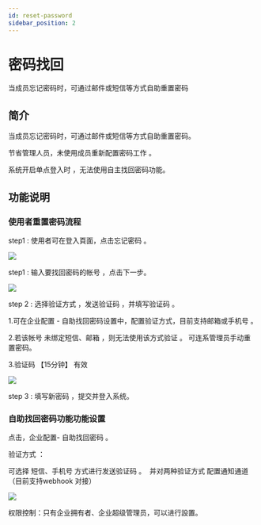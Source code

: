 ```yaml
---
id: reset-password
sidebar_position: 2
---
```


# 密码找回

当成员忘记密码时，可通过邮件或短信等方式自助重置密码


## 简介[](#jian-jie)

当成员忘记密码时，可通过邮件或短信等方式自助重置密码。

节省管理人员，未使用成员重新配置密码工作 。

系统开启单点登入时 ，无法使用自主找回密码功能。


## 功能说明[](#gong-neng-shuo-ming)

### 使用者重置密码流程[](#shi-yong-zhe-zhong-zhi-mi-ma-liu-cheng)

step1 : 使用者可在登入頁面，点击忘记密码 。

![](/img/assets-M2qbZInaXgdm8kkNosp-MkHE7EXlhuCgAc1bYZa-MkHECfIQLJG8qMApDn4image.png)

step1 : 输入要找回密码的帐号 ，点击下一步。

![](/img/assets-M2qbZInaXgdm8kkNosp-MkHE7EXlhuCgAc1bYZa-MkHEJPWLX4jPMlWlSlgimage.png)

step 2 : 选择验证方式 ，发送验证码 ，并填写验证码 。

1.可在企业配置 - 自助找回密码设置中，配置验证方式，目前支持邮箱或手机号 。

2.若该帐号 未绑定短信、邮箱 ，则无法使用该方式验证 。 可连系管理员手动重置密码。

3.验证码 【15分钟】 有效

![](/img/assets-M2qbZInaXgdm8kkNosp-MkHE7EXlhuCgAc1bYZa-MkHEO5FdYlVimioZ5-zimage.png)

step 3 : 填写新密码 ，提交并登入系统。


### 自助找回密码功能功能设置[](#zi-zhu-zhao-hui-mi-ma-gong-neng-gong-neng-she-zhi)

点击，企业配置\- 自助找回密码 。

验证方式 ：

可选择 短信、手机号 方式进行发送验证码 。 ‌ 并对两种验证方式 配置通知通道 （目前支持webhook 对接）

![](/img/assets-M2qbZInaXgdm8kkNosp-MkLletpY5ZQ9swvKQY7-MkLlqrG7Vwfty1MrR1Yimage.png)

权限控制：只有企业拥有者、企业超级管理员，可以进行設置。
